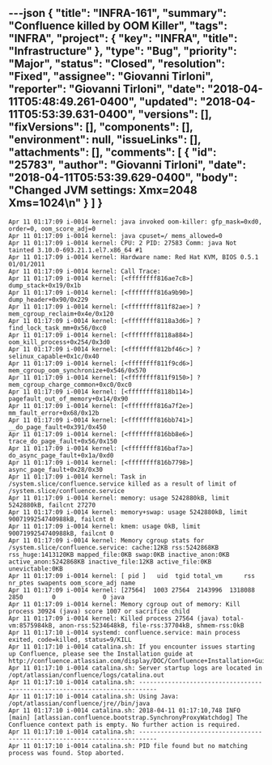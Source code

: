 ---json
{
  "title": "INFRA-161",
  "summary": "Confluence killed by OOM Killer",
  "tags": "INFRA",
  "project": {
    "key": "INFRA",
    "title": "Infrastructure"
  },
  "type": "Bug",
  "priority": "Major",
  "status": "Closed",
  "resolution": "Fixed",
  "assignee": "Giovanni Tirloni",
  "reporter": "Giovanni Tirloni",
  "date": "2018-04-11T05:48:49.261-0400",
  "updated": "2018-04-11T05:53:39.631-0400",
  "versions": [],
  "fixVersions": [],
  "components": [],
  "environment": null,
  "issueLinks": [],
  "attachments": [],
  "comments": [
    {
      "id": "25783",
      "author": "Giovanni Tirloni",
      "date": "2018-04-11T05:53:39.629-0400",
      "body": "Changed JVM settings: Xmx=2048 Xms=1024\n"
    }
  ]
}
---
```
Apr 11 01:17:09 i-0014 kernel: java invoked oom-killer: gfp_mask=0xd0, order=0, oom_score_adj=0
Apr 11 01:17:09 i-0014 kernel: java cpuset=/ mems_allowed=0
Apr 11 01:17:09 i-0014 kernel: CPU: 2 PID: 27583 Comm: java Not tainted 3.10.0-693.21.1.el7.x86_64 #1
Apr 11 01:17:09 i-0014 kernel: Hardware name: Red Hat KVM, BIOS 0.5.1 01/01/2011
Apr 11 01:17:09 i-0014 kernel: Call Trace:
Apr 11 01:17:09 i-0014 kernel: [<ffffffff816ae7c8>] dump_stack+0x19/0x1b
Apr 11 01:17:09 i-0014 kernel: [<ffffffff816a9b90>] dump_header+0x90/0x229
Apr 11 01:17:09 i-0014 kernel: [<ffffffff811f82ae>] ? mem_cgroup_reclaim+0x4e/0x120
Apr 11 01:17:09 i-0014 kernel: [<ffffffff8118a3d6>] ? find_lock_task_mm+0x56/0xc0
Apr 11 01:17:09 i-0014 kernel: [<ffffffff8118a884>] oom_kill_process+0x254/0x3d0
Apr 11 01:17:09 i-0014 kernel: [<ffffffff812bf46c>] ? selinux_capable+0x1c/0x40
Apr 11 01:17:09 i-0014 kernel: [<ffffffff811f9cd6>] mem_cgroup_oom_synchronize+0x546/0x570
Apr 11 01:17:09 i-0014 kernel: [<ffffffff811f9150>] ? mem_cgroup_charge_common+0xc0/0xc0
Apr 11 01:17:09 i-0014 kernel: [<ffffffff8118b114>] pagefault_out_of_memory+0x14/0x90
Apr 11 01:17:09 i-0014 kernel: [<ffffffff816a7f2e>] mm_fault_error+0x68/0x12b
Apr 11 01:17:09 i-0014 kernel: [<ffffffff816bb741>] __do_page_fault+0x391/0x450
Apr 11 01:17:09 i-0014 kernel: [<ffffffff816bb8e6>] trace_do_page_fault+0x56/0x150
Apr 11 01:17:09 i-0014 kernel: [<ffffffff816baf7a>] do_async_page_fault+0x1a/0xd0
Apr 11 01:17:09 i-0014 kernel: [<ffffffff816b7798>] async_page_fault+0x28/0x30
Apr 11 01:17:09 i-0014 kernel: Task in /system.slice/confluence.service killed as a result of limit of /system.slice/confluence.service
Apr 11 01:17:09 i-0014 kernel: memory: usage 5242880kB, limit 5242880kB, failcnt 27270
Apr 11 01:17:09 i-0014 kernel: memory+swap: usage 5242880kB, limit 9007199254740988kB, failcnt 0
Apr 11 01:17:09 i-0014 kernel: kmem: usage 0kB, limit 9007199254740988kB, failcnt 0
Apr 11 01:17:09 i-0014 kernel: Memory cgroup stats for /system.slice/confluence.service: cache:12KB rss:5242868KB rss_huge:1413120KB mapped_file:0KB swap:0KB inactive_anon:0KB active_anon:5242868KB inactive_file:12KB active_file:0KB unevictable:0KB
Apr 11 01:17:09 i-0014 kernel: [ pid ]   uid  tgid total_vm      rss nr_ptes swapents oom_score_adj name
Apr 11 01:17:09 i-0014 kernel: [27564]  1003 27564  2143996  1318088    2850        0             0 java
Apr 11 01:17:09 i-0014 kernel: Memory cgroup out of memory: Kill process 30924 (java) score 1007 or sacrifice child
Apr 11 01:17:09 i-0014 kernel: Killed process 27564 (java) total-vm:8575984kB, anon-rss:5234648kB, file-rss:37704kB, shmem-rss:0kB
Apr 11 01:17:10 i-0014 systemd: confluence.service: main process exited, code=killed, status=9/KILL
Apr 11 01:17:10 i-0014 catalina.sh: If you encounter issues starting up Confluence, please see the Installation guide at http://confluence.atlassian.com/display/DOC/Confluence+Installation+Guide
Apr 11 01:17:10 i-0014 catalina.sh: Server startup logs are located in /opt/atlassian/confluence/logs/catalina.out
Apr 11 01:17:10 i-0014 catalina.sh: ---------------------------------------------------------------------------
Apr 11 01:17:10 i-0014 catalina.sh: Using Java: /opt/atlassian/confluence/jre//bin/java
Apr 11 01:17:10 i-0014 catalina.sh: 2018-04-11 01:17:10,748 INFO [main] [atlassian.confluence.bootstrap.SynchronyProxyWatchdog] The Confluence context path is empty. No further action is required.
Apr 11 01:17:10 i-0014 catalina.sh: ---------------------------------------------------------------------------
Apr 11 01:17:10 i-0014 catalina.sh: PID file found but no matching process was found. Stop aborted.
```

        